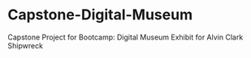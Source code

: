 # Capstone-Digital-Museum
Capstone Project for Bootcamp: Digital Museum Exhibit for Alvin Clark Shipwreck
